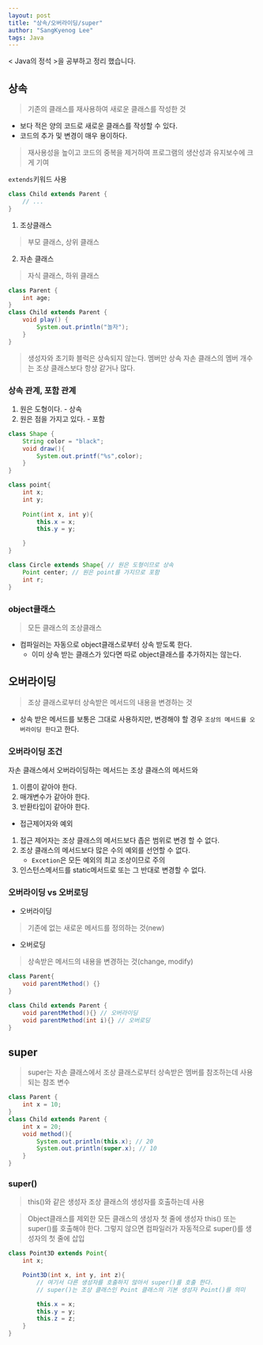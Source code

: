 ```yaml
---
layout: post
title: "상속/오버라이딩/super"
author: "SangKyenog Lee"
tags: Java
---
```


< Java의 정석 >을 공부하고 정리 했습니다. 

## 상속
> 기존의 클래스를 재사용하여 새로운 클래스를 작성한 것

- 보다 적은 양의 코드로 새로운 클래스를 작성할 수 있다.
- 코드의 추가 및 변경이 매우 용이하다.

> 재사용성을 높이고 코드의 중복을 제거하여 프로그램의 생산성과 유지보수에 크게 기여

`extends`키워드 사용
```java
class Child extends Parent {
    // ...
}
```
1. 조상클래스
> 부모 클래스, 상위 클래스

2. 자손 클래스
> 자식 클래스, 하위 클래스

```java
class Parent {
    int age;
}
class Child extends Parent {
    void play() {
        System.out.println("놀자");
    }
}
```

> 생성자와 초기화 블럭은 상속되지 않는다. 멤버만 상속
> 자손 클래스의 멤버 개수는 조상 클래스보다 항상 같거나 많다.

### 상속 관계, 포함 관계
1. 원은 도형이다. - 상속
2. 원은 점을 가지고 있다. - 포함
```java
class Shape {
    String color = "black";
    void draw(){
        System.out.printf("%s",color);
    }
}

class point{
    int x;
    int y;
    
    Point(int x, int y){
        this.x = x;
        this.y = y;

    }
}

class Circle extends Shape{ // 원은 도형이므로 상속
    Point center; // 원은 point를 가지므로 포함
    int r;
}
```
### object클래스
> 모든 클래스의 조상클래스
- 컴파일러는 자동으로 object클래스로부터 상속 받도록 한다.
    - 이미 상속 받는 클래스가 있다면 따로 object클래스를 추가하지는 않는다.

## 오버라이딩
> 조상 클래스로부터 상속받은 메서드의 내용을 변경하는 것

- 상속 받은 메서드를 보통은 그대로 사용하지만, 변경해야 할 경우 `조상의 메서드를 오버라이딩 한다`고 한다.

### 오버라이딩 조건
자손 클래스에서 오버라이딩하는 메서드는 조상 클래스의 메서드와
1. 이름이 같아야 한다.
2. 매개변수가 같아야 한다.
3. 반환타입이 같아야 한다.

- 접근제어자와 예외
1. 접근 제어자는 조상 클래스의 메서드보다 좁은 범위로 변경 할 수 없다.
2. 조상 클래스의 메서드보다 많은 수의 예외를 선언할 수 없다.
    - `Excetion`은 모든 예외의 최고 조상이므로 주의
3. 인스턴스메서드를 static메서드로 또는 그 반대로 변경할 수 없다.

### 오버라이딩 vs 오버로딩
- 오버라이딩
> 기존에 없는 새로운 메서드를 정의하는 것(new)

- 오버로딩
> 상속받은 메서드의 내용을 변경하는 것(change, modify)

```java
class Parent{
    void parentMethod() {}
}

class Child extends Parent {
    void parentMethod(){} // 오버라이딩
    void parentMethod(int i){} // 오버로딩
}
```
## super
> super는 자손 클래스에서 조상 클래스로부터 상속받은 멤버를 참조하는데 사용되는 참조 변수

```java
class Parent {
    int x = 10;
}
class Child extends Parent {
    int x = 20;
    void method(){
        System.out.println(this.x); // 20
        System.out.println(super.x); // 10
    }
}
```

### super()
> this()와 같은 생성자
> 조상 클래스의 생성자를 호출하는데 사용

> Object클래스를 제외한 모든 클래스의 생성자 첫 줄에 생성자 this() 또는 super()를 호출해야 한다. 그렇지 않으면 컴파일러가 자동적으로 super()를 생성자의 첫 줄에 삽입

```java
class Point3D extends Point{
    int x;

    Point3D(int x, int y, int z){
        // 여기서 다른 생성자를 호출하지 않아서 super()를 호출 한다.
        // super()는 조상 클래스인 Point 클래스의 기본 생성자 Point()를 의미

        this.x = x;
        this.y = y;
        this.z = z;
    }
}
```